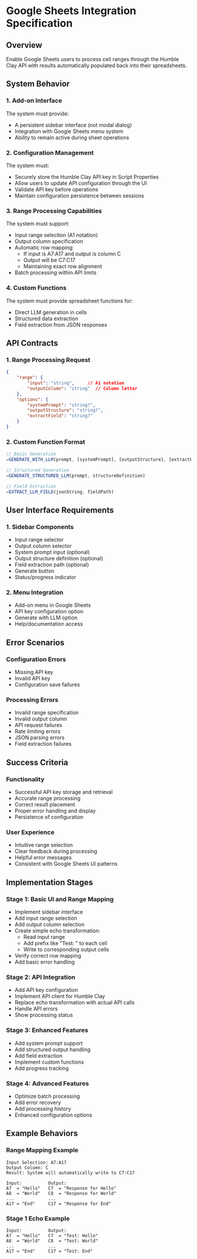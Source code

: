 # Google Sheets Integration Specification

## Overview
Enable Google Sheets users to process cell ranges through the Humble Clay API with results automatically populated back into their spreadsheets.

## System Behavior

### 1. Add-on Interface
The system must provide:
- A persistent sidebar interface (not modal dialog)
- Integration with Google Sheets menu system
- Ability to remain active during sheet operations

### 2. Configuration Management
The system must:
- Securely store the Humble Clay API key in Script Properties
- Allow users to update API configuration through the UI
- Validate API key before operations
- Maintain configuration persistence between sessions

### 3. Range Processing Capabilities
The system must support:
- Input range selection (A1 notation)
- Output column specification
- Automatic row mapping:
  - If input is A7:A17 and output is column C
  - Output will be C7:C17
  - Maintaining exact row alignment
- Batch processing within API limits

### 4. Custom Functions
The system must provide spreadsheet functions for:
- Direct LLM generation in cells
- Structured data extraction
- Field extraction from JSON responses

## API Contracts

### 1. Range Processing Request
```json
{
    "range": {
        "input": "string",     // A1 notation
        "outputColumn": "string"  // Column letter
    },
    "options": {
        "systemPrompt": "string?",
        "outputStructure": "string?",
        "extractField": "string?"
    }
}
```

### 2. Custom Function Format
```javascript
// Basic Generation
=GENERATE_WITH_LLM(prompt, [systemPrompt], [outputStructure], [extractField])

// Structured Generation
=GENERATE_STRUCTURED_LLM(prompt, structureDefinition)

// Field Extraction
=EXTRACT_LLM_FIELD(jsonString, fieldPath)
```

## User Interface Requirements

### 1. Sidebar Components
- Input range selector
- Output column selector
- System prompt input (optional)
- Output structure definition (optional)
- Field extraction path (optional)
- Generate button
- Status/progress indicator

### 2. Menu Integration
- Add-on menu in Google Sheets
- API key configuration option
- Generate with LLM option
- Help/documentation access

## Error Scenarios

### Configuration Errors
- Missing API key
- Invalid API key
- Configuration save failures

### Processing Errors
- Invalid range specification
- Invalid output column
- API request failures
- Rate limiting errors
- JSON parsing errors
- Field extraction failures

## Success Criteria

### Functionality
- Successful API key storage and retrieval
- Accurate range processing
- Correct result placement
- Proper error handling and display
- Persistence of configuration

### User Experience
- Intuitive range selection
- Clear feedback during processing
- Helpful error messages
- Consistent with Google Sheets UI patterns

## Implementation Stages

### Stage 1: Basic UI and Range Mapping
- Implement sidebar interface
- Add input range selection
- Add output column selection
- Create simple echo transformation:
  - Read input range
  - Add prefix like "Test: " to each cell
  - Write to corresponding output cells
- Verify correct row mapping
- Add basic error handling

### Stage 2: API Integration
- Add API key configuration
- Implement API client for Humble Clay
- Replace echo transformation with actual API calls
- Handle API errors
- Show processing status

### Stage 3: Enhanced Features
- Add system prompt support
- Add structured output handling
- Add field extraction
- Implement custom functions
- Add progress tracking

### Stage 4: Advanced Features
- Optimize batch processing
- Add error recovery
- Add processing history
- Enhanced configuration options

## Example Behaviors

### Range Mapping Example
```
Input Selection: A7:A17
Output Column: C
Result: System will automatically write to C7:C17

Input:          Output:
A7  = "Hello"   C7  = "Response for Hello"
A8  = "World"   C8  = "Response for World"
...             ...
A17 = "End"     C17 = "Response for End"
```

### Stage 1 Echo Example
```
Input:          Output:
A7  = "Hello"   C7  = "Test: Hello"
A8  = "World"   C8  = "Test: World"
...             ...
A17 = "End"     C17 = "Test: End"
``` 